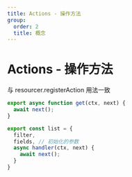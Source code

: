 ```yaml
---
title: Actions - 操作方法
group: 
  order: 2
  title: 概念
---
```


# Actions - 操作方法

与 resourcer.registerAction 用法一致

```ts
export async function get(ctx, next) {
  await next();
}

export const list = {
  filter,
  fields, // 初始化的参数
  async handler(ctx, next) {
    await next();
  }
}
```
